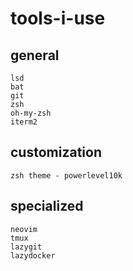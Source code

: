 # tools-i-use

## general
```
lsd
bat
git
zsh
oh-my-zsh
iterm2
```

## customization
```
zsh theme - powerlevel10k
```

## specialized
```
neovim
tmux
lazygit
lazydocker
```
